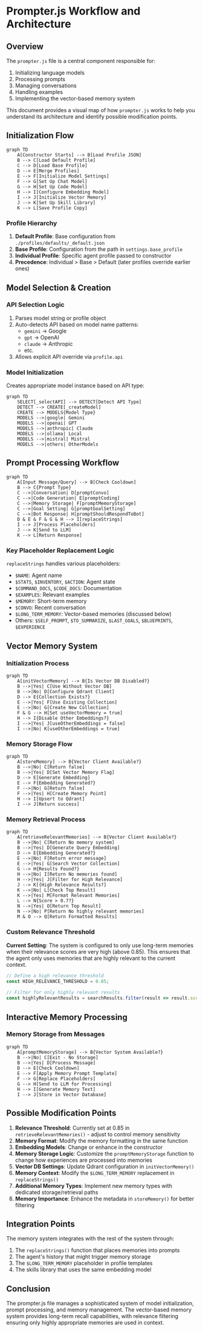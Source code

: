 # Prompter.js Workflow and Architecture

## Overview

The `prompter.js` file is a central component responsible for:
1. Initializing language models
2. Processing prompts
3. Managing conversations
4. Handling examples
5. Implementing the vector-based memory system

This document provides a visual map of how `prompter.js` works to help you understand its architecture and identify possible modification points.

## Initialization Flow

```mermaid
graph TD
    A[Constructor Starts] --> B[Load Profile JSON]
    B --> C[Load Default Profile]
    C --> D[Load Base Profile]
    D --> E[Merge Profiles]
    E --> F[Initialize Model Settings]
    F --> G[Set Up Chat Model]
    G --> H[Set Up Code Model]
    H --> I[Configure Embedding Model]
    I --> J[Initialize Vector Memory]
    J --> K[Set Up Skill Library]
    K --> L[Save Profile Copy]
```

### Profile Hierarchy
1. **Default Profile**: Base configuration from `./profiles/defaults/_default.json`
2. **Base Profile**: Configuration from the path in `settings.base_profile`
3. **Individual Profile**: Specific agent profile passed to constructor
4. **Precedence**: Individual > Base > Default (later profiles override earlier ones)

## Model Selection & Creation

### API Selection Logic
1. Parses model string or profile object
2. Auto-detects API based on model name patterns:
   - `gemini` → Google
   - `gpt` → OpenAI
   - `claude` → Anthropic
   - etc.
3. Allows explicit API override via `profile.api`

### Model Initialization
Creates appropriate model instance based on API type:
```mermaid
graph TD
    SELECT[_selectAPI] --> DETECT[Detect API Type]
    DETECT --> CREATE[_createModel]
    CREATE --> MODELS{Model Type}
    MODELS -->|google| Gemini
    MODELS -->|openai| GPT
    MODELS -->|anthropic| Claude
    MODELS -->|ollama| Local
    MODELS -->|mistral| Mistral
    MODELS -->|others| OtherModels
```

## Prompt Processing Workflow

```mermaid
graph TD
    A[Input Message/Query] --> B[Check Cooldown]
    B --> C{Prompt Type}
    C -->|Conversation| D[promptConvo]
    C -->|Code Generation| E[promptCoding]
    C -->|Memory Storage| F[promptMemoryStorage]
    C -->|Goal Setting| G[promptGoalSetting]
    C -->|Bot Response| H[promptShouldRespondToBot]
    D & E & F & G & H --> I[replaceStrings]
    I --> J[Process Placeholders]
    J --> K[Send to LLM]
    K --> L[Return Response]
```

### Key Placeholder Replacement Logic
`replaceStrings` handles various placeholders:
- `$NAME`: Agent name
- `$STATS`, `$INVENTORY`, `$ACTION`: Agent state
- `$COMMAND_DOCS`, `$CODE_DOCS`: Documentation
- `$EXAMPLES`: Relevant examples
- `$MEMORY`: Short-term memory
- `$CONVO`: Recent conversation
- `$LONG_TERM_MEMORY`: Vector-based memories (discussed below)
- Others: `$SELF_PROMPT`, `$TO_SUMMARIZE`, `$LAST_GOALS`, `$BLUEPRINTS`, `$EXPERIENCE`

## Vector Memory System

### Initialization Process
```mermaid
graph TD
    A[initVectorMemory] --> B{Is Vector DB Disabled?}
    B -->|Yes| C[Use Without Vector DB]
    B -->|No| D[Configure Qdrant Client]
    D --> E{Collection Exists?}
    E -->|Yes| F[Use Existing Collection]
    E -->|No| G[Create New Collection]
    F & G --> H[Set useVectorMemory = true]
    H --> I{Disable Other Embeddings?}
    I -->|Yes| J[useOtherEmbeddings = false]
    I -->|No| K[useOtherEmbeddings = true] 
```

### Memory Storage Flow
```mermaid
graph TD
    A[storeMemory] --> B{Vector Client Available?}
    B -->|No| C[Return false]
    B -->|Yes| D[Set Vector Memory Flag]
    D --> E[Generate Embedding]
    E --> F{Embedding Generated?}
    F -->|No| G[Return false]
    F -->|Yes| H[Create Memory Point]
    H --> I[Upsert to Qdrant]
    I --> J[Return success]
```

### Memory Retrieval Process
```mermaid
graph TD
    A[retrieveRelevantMemories] --> B{Vector Client Available?}
    B -->|No| C[Return No memory system]
    B -->|Yes| D[Generate Query Embedding]
    D --> E{Embedding Generated?}
    E -->|No| F[Return error message]
    E -->|Yes| G[Search Vector Collection]
    G --> H{Results Found?}
    H -->|No| I[Return No memories found]
    H -->|Yes| J[Filter for High Relevance]
    J --> K[{High Relevance Results?]
    K -->|No| L[Check Top Result]
    K -->|Yes| M[Format Relevant Memories]
    L --> N{Score > 0.7?}
    N -->|Yes| O[Return Top Result]
    N -->|No| P[Return No highly relevant memories]
    M & O --> Q[Return Formatted Results]
```

### Custom Relevance Threshold
**Current Setting**: The system is configured to only use long-term memories when their relevance scores are very high (above 0.85). This ensures that the agent only uses memories that are highly relevant to the current context.

```javascript
// Define a high relevance threshold
const HIGH_RELEVANCE_THRESHOLD = 0.85;
            
// Filter for only highly relevant results
const highlyRelevantResults = searchResults.filter(result => result.score >= HIGH_RELEVANCE_THRESHOLD);
```

## Interactive Memory Processing

### Memory Storage from Messages
```mermaid
graph TD
    A[promptMemoryStorage] --> B{Vector System Available?}
    B -->|No| C[Exit - No Storage]
    B -->|Yes| D[Process Message]
    D --> E[Check Cooldown]
    E --> F[Apply Memory Prompt Template]
    F --> G[Replace Placeholders]
    G --> H[Send to LLM for Processing]
    H --> I[Generate Memory Text]
    I --> J[Store in Vector Database]
```

## Possible Modification Points

1. **Relevance Threshold**: Currently set at 0.85 in `retrieveRelevantMemories()` - adjust to control memory sensitivity
2. **Memory Format**: Modify the memory formatting in the same function
3. **Embedding Models**: Change or enhance in the constructor
4. **Memory Storage Logic**: Customize the `promptMemoryStorage` function to change how experiences are processed into memories
5. **Vector DB Settings**: Update Qdrant configuration in `initVectorMemory()`
6. **Memory Context**: Modify the `$LONG_TERM_MEMORY` replacement in `replaceStrings()`
7. **Additional Memory Types**: Implement new memory types with dedicated storage/retrieval paths
8. **Memory Importance**: Enhance the metadata in `storeMemory()` for better filtering

## Integration Points

The memory system integrates with the rest of the system through:
1. The `replaceStrings()` function that places memories into prompts
2. The agent's history that might trigger memory storage
3. The `$LONG_TERM_MEMORY` placeholder in profile templates
4. The skills library that uses the same embedding model

## Conclusion

The prompter.js file manages a sophisticated system of model initialization, prompt processing, and memory management. The vector-based memory system provides long-term recall capabilities, with relevance filtering ensuring only highly appropriate memories are used in context.

